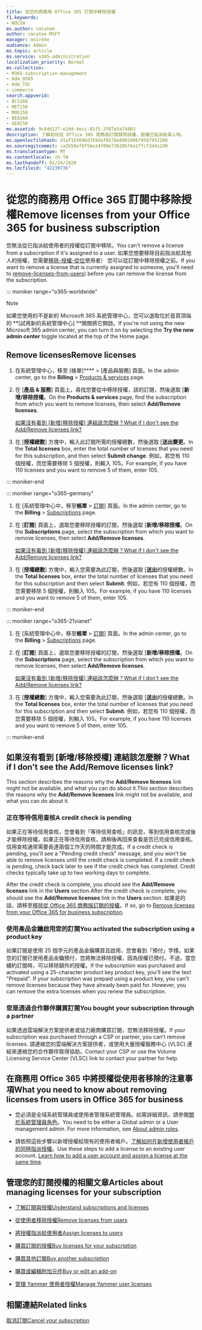 ```yaml
---
title: 從您的商務用 Office 365 訂閱中移除授權
f1.keywords:
- NOCSH
ms.author: cmcatee
author: cmcatee-MSFT
manager: mnirkhe
audience: Admin
ms.topic: article
ms.service: o365-administration
localization_priority: Normal
ms.collection:
- M365-subscription-management
- Adm_O365
- Adm_TOC
- commerce
search.appverid:
- BCS160
- MET150
- MOE150
- BEA160
- GEA150
ms.assetid: 9c64d127-e2dd-4ecc-81f5-2f87e5a74803
description: 了解如何從 Office 365 商務版訂閱移除授權，授權已指派給某人時。
ms.openlocfilehash: d1af1b5696d359daf6578e090180b79587952106
ms.sourcegitcommit: ca2b58ef8f5be24f09e73620b74a1ffcf2d4c290
ms.translationtype: MT
ms.contentlocale: zh-TW
ms.lasthandoff: 02/24/2020
ms.locfileid: "42239736"
---
```

# <a name="remove-licenses-from-your-office-365-for-business-subscription"></a><span data-ttu-id="89157-103">從您的商務用 Office 365 訂閱中移除授權</span><span class="sxs-lookup"><span data-stu-id="89157-103">Remove licenses from your Office 365 for business subscription</span></span>

<span data-ttu-id="89157-104">您無法從已指派給使用者的授權從訂閱中移除。</span><span class="sxs-lookup"><span data-stu-id="89157-104">You can't remove a license from a subscription if it's assigned to a user.</span></span> <span data-ttu-id="89157-105">如果您想要移除目前指派給其他人的授權，您需要[移除-授權-從位](../../admin/manage/remove-licenses-from-users.md)使用者） 您可以從訂閱中移除授權之前。</span><span class="sxs-lookup"><span data-stu-id="89157-105">If you want to remove a license that is currently assigned to someone, you'll need to [remove-licenses-from-users](../../admin/manage/remove-licenses-from-users.md)) before you can remove the license from the subscription.</span></span>

::: moniker range="o365-worldwide"

> [!NOTE]
> <span data-ttu-id="89157-106">如果您使用的不是新的 Microsoft 365 系統管理中心，您可以選取位於首頁頂端的 \*\*[試用新的系統管理中心] \*\*開關將它開啟。</span><span class="sxs-lookup"><span data-stu-id="89157-106">If you're not using the new Microsoft 365 admin center, you can turn it on by selecting the **Try the new admin center** toggle located at the top of the Home page.</span></span>

## <a name="remove-licenses"></a><span data-ttu-id="89157-107">Remove licenses</span><span class="sxs-lookup"><span data-stu-id="89157-107">Remove licenses</span></span>

1. <span data-ttu-id="89157-108">在系統管理中心，移至 [帳單]\*\*\*\* \> [產品與服務]<a href="https://go.microsoft.com/fwlink/p/?linkid=842054" target="_blank"></a> 頁面。</span><span class="sxs-lookup"><span data-stu-id="89157-108">In the admin center, go to the **Billing** \> <a href="https://go.microsoft.com/fwlink/p/?linkid=842054" target="_blank">Products & services</a> page.</span></span>

2. <span data-ttu-id="89157-109">在 [**產品 & 服務**] 頁面上，尋找您要從中移除授權，該的訂閱，然後選取 [**新增/移除授權**。</span><span class="sxs-lookup"><span data-stu-id="89157-109">On the **Products & services** page, find the subscription from which you want to remove licenses, then select **Add/Remove licenses**.</span></span>

    <span data-ttu-id="89157-110">[如果沒有看到 [新增/移除授權] 連結該怎麼辦？](#what-if-i-dont-see-the-addremove-licenses-link)</span><span class="sxs-lookup"><span data-stu-id="89157-110">[What if I don't see the Add/Remove licenses link?](#what-if-i-dont-see-the-addremove-licenses-link)</span></span>

3. <span data-ttu-id="89157-111">在 [**授權總數**] 方塊中，輸入此訂閱所需的授權總數，然後選取 [**送出變更**。</span><span class="sxs-lookup"><span data-stu-id="89157-111">In the **Total licenses** box, enter the total number of licenses that you need for this subscription, and then select **Submit change**.</span></span> <span data-ttu-id="89157-112">例如，若您有 110 個授權，而您需要移除 5 個授權，則輸入 105。</span><span class="sxs-lookup"><span data-stu-id="89157-112">For example, if you have 110 licenses and you want to remove 5 of them, enter 105.</span></span>

::: moniker-end

::: moniker range="o365-germany"

1. <span data-ttu-id="89157-113">在 [系統管理中心中，移至**帳單** \> <a href="https://go.microsoft.com/fwlink/p/?linkid=847745" target="_blank">訂閱</a>] 頁面。</span><span class="sxs-lookup"><span data-stu-id="89157-113">In the admin center, go to the **Billing** \> <a href="https://go.microsoft.com/fwlink/p/?linkid=847745" target="_blank">Subscriptions</a> page.</span></span>

2. <span data-ttu-id="89157-114">在 [**訂閱**] 頁面上，選取您要移除授權的訂閱，然後選取 [**新增/移除授權**。</span><span class="sxs-lookup"><span data-stu-id="89157-114">On the **Subscriptions** page, select the subscription from which you want to remove licenses, then select **Add/Remove licenses**.</span></span>

    <span data-ttu-id="89157-115">[如果沒有看到 [新增/移除授權] 連結該怎麼辦？](#what-if-i-dont-see-the-addremove-licenses-link)</span><span class="sxs-lookup"><span data-stu-id="89157-115">[What if I don't see the Add/Remove licenses link?](#what-if-i-dont-see-the-addremove-licenses-link)</span></span>

3. <span data-ttu-id="89157-116">在 [**授權總數**] 方塊中，輸入您需要為此訂閱，然後選取 [**送出**的授權總數。</span><span class="sxs-lookup"><span data-stu-id="89157-116">In the **Total licenses** box, enter the total number of licenses that you need for this subscription and then select **Submit**.</span></span> <span data-ttu-id="89157-117">例如，若您有 110 個授權，而您需要移除 5 個授權，則輸入 105。</span><span class="sxs-lookup"><span data-stu-id="89157-117">For example, if you have 110 licenses and you want to remove 5 of them, enter 105.</span></span>


::: moniker-end

::: moniker range="o365-21vianet"

1. <span data-ttu-id="89157-118">在 [系統管理中心中，移至**帳單** \> <a href="https://go.microsoft.com/fwlink/p/?linkid=850626" target="_blank">訂閱</a>] 頁面。</span><span class="sxs-lookup"><span data-stu-id="89157-118">In the admin center, go to the **Billing** \> <a href="https://go.microsoft.com/fwlink/p/?linkid=850626" target="_blank">Subscriptions</a> page.</span></span>

2. <span data-ttu-id="89157-119">在 [**訂閱**] 頁面上，選取您要移除授權的訂閱，然後選取 [**新增/移除授權**。</span><span class="sxs-lookup"><span data-stu-id="89157-119">On the **Subscriptions** page, select the subscription from which you want to remove licenses, then select **Add/Remove licenses**.</span></span>

    <span data-ttu-id="89157-120">[如果沒有看到 [新增/移除授權] 連結該怎麼辦？](#what-if-i-dont-see-the-addremove-licenses-link)</span><span class="sxs-lookup"><span data-stu-id="89157-120">[What if I don't see the Add/Remove licenses link?](#what-if-i-dont-see-the-addremove-licenses-link)</span></span>

3. <span data-ttu-id="89157-121">在 [**授權總數**] 方塊中，輸入您需要為此訂閱，然後選取 [**送出**的授權總數。</span><span class="sxs-lookup"><span data-stu-id="89157-121">In the **Total licenses** box, enter the total number of licenses that you need for this subscription and then select **Submit**.</span></span> <span data-ttu-id="89157-122">例如，若您有 110 個授權，而您需要移除 5 個授權，則輸入 105。</span><span class="sxs-lookup"><span data-stu-id="89157-122">For example, if you have 110 licenses and you want to remove 5 of them, enter 105.</span></span>

::: moniker-end

## <a name="what-if-i-dont-see-the-addremove-licenses-link"></a><span data-ttu-id="89157-123">如果沒有看到 [新增/移除授權] 連結該怎麼辦？</span><span class="sxs-lookup"><span data-stu-id="89157-123">What if I don't see the Add/Remove licenses link?</span></span>

<span data-ttu-id="89157-124">This section describes the reasons why the **Add/Remove licenses** link might not be available, and what you can do about it.</span><span class="sxs-lookup"><span data-stu-id="89157-124">This section describes the reasons why the **Add/Remove licenses** link might not be available, and what you can do about it.</span></span>
  
### <a name="a-credit-check-is-pending"></a><span data-ttu-id="89157-125">正在等待信用查核</span><span class="sxs-lookup"><span data-stu-id="89157-125">A credit check is pending</span></span>

<span data-ttu-id="89157-p105">如果正在等待信用查核，您會看到「等待信用查核」的訊息，等到信用查核完成後才能移除授權。如果正在等待信用查核，請稍後再回來查看是否已完成信用查核。信用查核通常需要長達兩個工作天的時間才能完成。</span><span class="sxs-lookup"><span data-stu-id="89157-p105">If a credit check is pending, you'll see a "Pending credit check" message, and you won't be able to remove licenses until the credit check is completed. If a credit check is pending, check back later to see if the credit check has completed. Credit checks typically take up to two working days to complete.</span></span>
  
<span data-ttu-id="89157-129">After the credit check is complete, you should see the **Add/Remove licenses** link in the **Users** section.</span><span class="sxs-lookup"><span data-stu-id="89157-129">After the credit check is complete, you should see the **Add/Remove licenses** link in the **Users** section.</span></span> <span data-ttu-id="89157-130">如果是的話，請移至[移除從 Office 365 商務版訂閱的授權](#remove-licenses-from-your-office-365-for-business-subscription)。</span><span class="sxs-lookup"><span data-stu-id="89157-130">If so, go to [Remove licenses from your Office 365 for business subscription](#remove-licenses-from-your-office-365-for-business-subscription).</span></span>
  
### <a name="you-activated-the-subscription-using-a-product-key"></a><span data-ttu-id="89157-131">使用產品金鑰啟用您的訂閱</span><span class="sxs-lookup"><span data-stu-id="89157-131">You activated the subscription using a product key</span></span>

<span data-ttu-id="89157-p107">如果訂閱是使用 25 個字元的產品金鑰購買且啟用，您會看到「預付」字樣。如果您的訂閱已使用產品金鑰預付，您將無法移除授權，因為授權已預付。不過，當您續約訂閱時，可以移除額外的授權。</span><span class="sxs-lookup"><span data-stu-id="89157-p107">If the subscription was purchased and activated using a 25-character product key product key, you'll see the text "Prepaid". If your subscription was prepaid using a product key, you can't remove licenses because they have already been paid for. However, you can remove the extra licenses when you renew the subscription.</span></span>
  
### <a name="you-bought-your-subscription-through-a-partner"></a><span data-ttu-id="89157-135">您是透過合作夥伴購買訂閱</span><span class="sxs-lookup"><span data-stu-id="89157-135">You bought your subscription through a partner</span></span>

<span data-ttu-id="89157-136">如果透過雲端解決方案提供者或協力廠商購買訂閱，您無法移除授權。</span><span class="sxs-lookup"><span data-stu-id="89157-136">If your subscription was purchased through a CSP or partner, you can’t remove licenses.</span></span> <span data-ttu-id="89157-137">請連絡您的雲端解決方案提供者，或使用大量授權服務中心 (VLSC) 連結來連絡您的合作夥伴取得協助。</span><span class="sxs-lookup"><span data-stu-id="89157-137">Contact your CSP or use the Volume Licensing Service Center (VLSC) link to contact your partner for help.</span></span>
  
## <a name="what-you-need-to-know-about-removing-licenses-from-users-in-office-365-for-business"></a><span data-ttu-id="89157-138">在商務用 Office 365 中將授權從使用者移除的注意事項</span><span class="sxs-lookup"><span data-stu-id="89157-138">What you need to know about removing licenses from users in Office 365 for business</span></span>

- <span data-ttu-id="89157-139">您必須是全域系統管理員或使用者管理系統管理員。如需詳細資訊，請參閱[關於系統管理員角色](../../admin/add-users/about-admin-roles.md)。</span><span class="sxs-lookup"><span data-stu-id="89157-139">You need to be either a Global admin or a User management admin. For more information, see [About admin roles](../../admin/add-users/about-admin-roles.md).</span></span>

- <span data-ttu-id="89157-p109">請依照這些步驟以新增授權給現有的使用者帳戶。[了解如何在新增使用者帳戶的同時指派授權](../../admin/add-users/add-users.md)。</span><span class="sxs-lookup"><span data-stu-id="89157-p109">Use these steps to add a license to an existing user account. [Learn how to add a user account and assign a license at the same time](../../admin/add-users/add-users.md).</span></span>

## <a name="articles-about-managing-licenses-for-your-subscription"></a><span data-ttu-id="89157-142">管理您的訂閱授權的相關文章</span><span class="sxs-lookup"><span data-stu-id="89157-142">Articles about managing licenses for your subscription</span></span>

- [<span data-ttu-id="89157-143">了解訂閱與授權</span><span class="sxs-lookup"><span data-stu-id="89157-143">Understand subscriptions and licenses</span></span>](subscriptions-and-licenses.md)

- [<span data-ttu-id="89157-144">從使用者移除授權</span><span class="sxs-lookup"><span data-stu-id="89157-144">Remove licenses from users</span></span>](../../admin/manage/remove-licenses-from-users.md)

- [<span data-ttu-id="89157-145">將授權指派給使用者</span><span class="sxs-lookup"><span data-stu-id="89157-145">Assign licenses to users</span></span>](../../admin/manage/assign-licenses-to-users.md)

- [<span data-ttu-id="89157-146">購買訂閱的授權</span><span class="sxs-lookup"><span data-stu-id="89157-146">Buy licenses for your subscription</span></span>](buy-licenses.md)

- [<span data-ttu-id="89157-147">購買其他訂閱</span><span class="sxs-lookup"><span data-stu-id="89157-147">Buy another subscription</span></span>](../buy-another-subscription.md)

- [<span data-ttu-id="89157-148">購買或編輯附加元件</span><span class="sxs-lookup"><span data-stu-id="89157-148">Buy or edit an add-on</span></span>](../buy-or-edit-an-add-on.md)

- [<span data-ttu-id="89157-149">管理 Yammer 使用者授權</span><span class="sxs-lookup"><span data-stu-id="89157-149">Manage Yammer user licenses</span></span>](https://docs.microsoft.com/yammer/manage-yammer-users/manage-yammer-licenses-in-office-365)

## <a name="related-links"></a><span data-ttu-id="89157-150">相關連結</span><span class="sxs-lookup"><span data-stu-id="89157-150">Related links</span></span>

[<span data-ttu-id="89157-151">取消訂閱</span><span class="sxs-lookup"><span data-stu-id="89157-151">Cancel your subscription</span></span>](../subscriptions/cancel-your-subscription.md)
